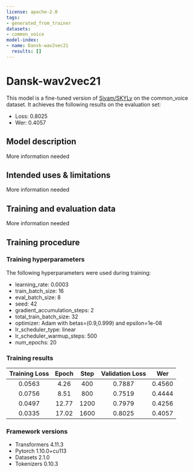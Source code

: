 ```yaml
---
license: apache-2.0
tags:
- generated_from_trainer
datasets:
- common_voice
model-index:
- name: Dansk-wav2vec21
  results: []
---
```


<!-- This model card has been generated automatically according to the information the Trainer had access to. You
should probably proofread and complete it, then remove this comment. -->

# Dansk-wav2vec21

This model is a fine-tuned version of [Siyam/SKYLy](https://huggingface.co/Siyam/SKYLy) on the common_voice dataset.
It achieves the following results on the evaluation set:
- Loss: 0.8025
- Wer: 0.4057

## Model description

More information needed

## Intended uses & limitations

More information needed

## Training and evaluation data

More information needed

## Training procedure

### Training hyperparameters

The following hyperparameters were used during training:
- learning_rate: 0.0003
- train_batch_size: 16
- eval_batch_size: 8
- seed: 42
- gradient_accumulation_steps: 2
- total_train_batch_size: 32
- optimizer: Adam with betas=(0.9,0.999) and epsilon=1e-08
- lr_scheduler_type: linear
- lr_scheduler_warmup_steps: 500
- num_epochs: 20

### Training results

| Training Loss | Epoch | Step | Validation Loss | Wer    |
|:-------------:|:-----:|:----:|:---------------:|:------:|
| 0.0563        | 4.26  | 400  | 0.7887          | 0.4560 |
| 0.0756        | 8.51  | 800  | 0.7519          | 0.4444 |
| 0.0497        | 12.77 | 1200 | 0.7979          | 0.4256 |
| 0.0335        | 17.02 | 1600 | 0.8025          | 0.4057 |


### Framework versions

- Transformers 4.11.3
- Pytorch 1.10.0+cu113
- Datasets 2.1.0
- Tokenizers 0.10.3
